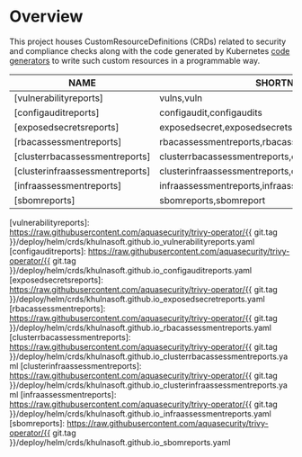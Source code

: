 # Overview

This project houses CustomResourceDefinitions (CRDs) related to security and compliance checks along with the code
generated by Kubernetes [code generators][k8s-code-generator] to write such custom resources in a programmable way.

| NAME                          | SHORTNAMES                                              | APIGROUP               | NAMESPACED | KIND                                                             |
|-------------------------------|---------------------------------------------------------|------------------------|------------|------------------------------------------------------------------|
| [vulnerabilityreports]        | vulns,vuln                                              | khulnasoft.github.io | true       | [VulnerabilityReport](./vulnerability-report.md)                 |
| [configauditreports]          | configaudit,configaudits                                | khulnasoft.github.io | true       | [ConfigAuditReport](./configaudit-report.md)                     |
| [exposedsecretsreports]       | exposedsecret,exposedsecrets                            | khulnasoft.github.io | true       | [ExposedSecretReport](./exposedsecret-report.md)                 |
| [rbacassessmentreports]       | rbacassessmentreports,rbacassessmentreport              | khulnasoft.github.io | true       | [RbacAssessmentReport](./rbacassessment-report.md)               |
| [clusterrbacassessmentreports] |clusterrbacassessmentreports,clusterrbacassessmentreport | khulnasoft.github.io | true       | [ClusterRbacAssessmentReport](./clusterrbacassessment-report.md) |
| [clusterinfraassessmentreports]|clusterinfraassessmentreports,clusterinfraassessmentreport | khulnasoft.github.io | true       | [ClusterInfraAssessmentReport](./clusterrbacassessment-report.md) |
| [infraassessmentreports]       |infraassessmentreports,infraassessmentreport | khulnasoft.github.io | true       | [InfraAssessmentReport](./clusterrbacassessment-report.md) |
| [sbomreports]       |sbomreports,sbomreport | khulnasoft.github.io | true       | [SbomReport](./sbom-report.md) |

[k8s-code-generator]: https://github.com/kubernetes/code-generator

[vulnerabilityreports]: https://raw.githubusercontent.com/aquasecurity/trivy-operator/{{ git.tag }}/deploy/helm/crds/khulnasoft.github.io_vulnerabilityreports.yaml
[configauditreports]: https://raw.githubusercontent.com/aquasecurity/trivy-operator/{{ git.tag }}/deploy/helm/crds/khulnasoft.github.io_configauditreports.yaml
[exposedsecretsreports]: https://raw.githubusercontent.com/aquasecurity/trivy-operator/{{ git.tag }}/deploy/helm/crds/khulnasoft.github.io_exposedsecretreports.yaml
[rbacassessmentreports]: https://raw.githubusercontent.com/aquasecurity/trivy-operator/{{ git.tag }}/deploy/helm/crds/khulnasoft.github.io_rbacassessmentreports.yaml
[clusterrbacassessmentreports]: https://raw.githubusercontent.com/aquasecurity/trivy-operator/{{ git.tag }}/deploy/helm/crds/khulnasoft.github.io_clusterrbacassessmentreports.yaml
[clusterinfraassessmentreports]: https://raw.githubusercontent.com/aquasecurity/trivy-operator/{{ git.tag }}/deploy/helm/crds/khulnasoft.github.io_clusterinfraassessmentreports.yaml
[infraassessmentreports]: https://raw.githubusercontent.com/aquasecurity/trivy-operator/{{ git.tag }}/deploy/helm/crds/khulnasoft.github.io_infraassessmentreports.yaml
[sbomreports]: https://raw.githubusercontent.com/aquasecurity/trivy-operator/{{ git.tag }}/deploy/helm/crds/khulnasoft.github.io_sbomreports.yaml
